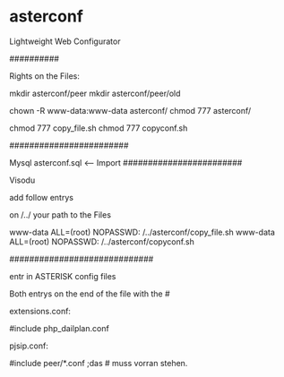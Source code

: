 # asterconf
Lightweight Web Configurator

##########


Rights on the Files:

mkdir asterconf/peer
mkdir asterconf/peer/old

chown -R www-data:www-data asterconf/
chmod 777 asterconf/

chmod 777 copy_file.sh
chmod 777 copyconf.sh 

########################

Mysql 
asterconf.sql <-- Import 
########################

Visodu 

add follow entrys

on /../ your path to the Files

www-data ALL=(root) NOPASSWD: /../asterconf/copy_file.sh
www-data ALL=(root) NOPASSWD: /../asterconf/copyconf.sh


#############################

entr in ASTERISK config files

Both entrys on the end of the file with the #

extensions.conf:

#include php_dailplan.conf 

pjsip.conf:

#include peer/*.conf ;das # muss vorran stehen.

